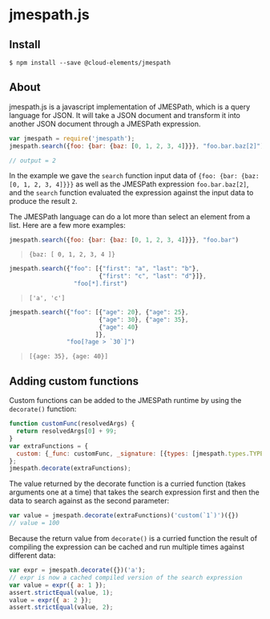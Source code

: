 # jmespath.js

## Install

```console
$ npm install --save @cloud-elements/jmespath
```

## About

jmespath.js is a javascript implementation of JMESPath, which is a query language for JSON. It will
take a JSON document and transform it into another JSON document through a JMESPath expression.

```js
var jmespath = require('jmespath');
jmespath.search({foo: {bar: {baz: [0, 1, 2, 3, 4]}}}, "foo.bar.baz[2]")

// output = 2
```

In the example we gave the ``search`` function input data of
`{foo: {bar: {baz: [0, 1, 2, 3, 4]}}}` as well as the JMESPath
expression `foo.bar.baz[2]`, and the `search` function evaluated
the expression against the input data to produce the result ``2``.

The JMESPath language can do a lot more than select an element
from a list.  Here are a few more examples:

```js
jmespath.search({foo: {bar: {baz: [0, 1, 2, 3, 4]}}}, "foo.bar")
```

> `{baz: [ 0, 1, 2, 3, 4 ]}`

```js
jmespath.search({"foo": [{"first": "a", "last": "b"},
                         {"first": "c", "last": "d"}]},
                  "foo[*].first")
```

> `['a', 'c']`

```js
jmespath.search({"foo": [{"age": 20}, {"age": 25},
                         {"age": 30}, {"age": 35},
                         {"age": 40}
                        ]},
                "foo[?age > `30`]")
```

> `[{age: 35}, {age: 40}]`

## Adding custom functions

Custom functions can be added to the JMESPath runtime by using the
`decorate()` function:

```js
function customFunc(resolvedArgs) {
  return resolvedArgs[0] + 99;
}
var extraFunctions = {
  custom: {_func: customFunc, _signature: [{types: [jmespath.types.TYPE_NUMBER]}]},
};
jmespath.decorate(extraFunctions);
```

The value returned by the decorate function is a curried function
(takes arguments one at a time) that takes the search expression 
first and then the data to search against as the second parameter:

```js
var value = jmespath.decorate(extraFunctions)('custom(`1`)')({})
// value = 100
```

Because the return value from `decorate()` is a curried function
the result of compiling the expression can be cached and run 
multiple times against different data:

```js
var expr = jmespath.decorate({})('a');
// expr is now a cached compiled version of the search expression
var value = expr({ a: 1 });
assert.strictEqual(value, 1);
value = expr({ a: 2 });
assert.strictEqual(value, 2);
```

